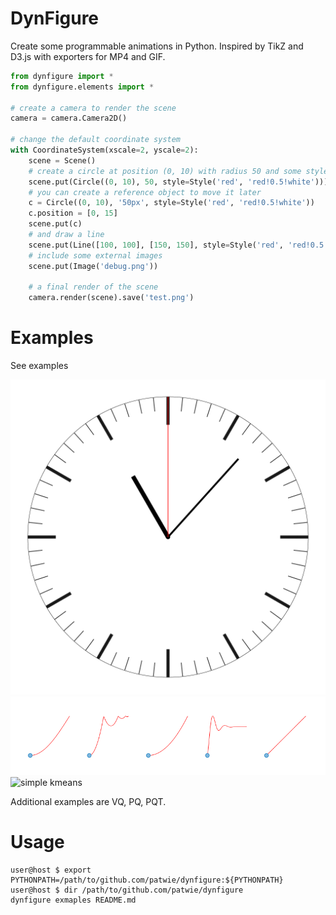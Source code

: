 # DynFigure

Create some programmable animations in Python. Inspired by TikZ and D3.js with exporters for MP4 and GIF.


```python
from dynfigure import *
from dynfigure.elements import *

# create a camera to render the scene
camera = camera.Camera2D()

# change the default coordinate system
with CoordinateSystem(xscale=2, yscale=2):
    scene = Scene()
    # create a circle at position (0, 10) with radius 50 and some style
    scene.put(Circle((0, 10), 50, style=Style('red', 'red!0.5!white')))
    # you can create a reference object to move it later
    c = Circle((0, 10), '50px', style=Style('red', 'red!0.5!white'))
    c.position = [0, 15]
    scene.put(c)
    # and draw a line
    scene.put(Line([100, 100], [150, 150], style=Style('red', 'red!0.5!white')))
    # include some external images
    scene.put(Image('debug.png'))

    # a final render of the scene
    camera.render(scene).save('test.png')
```

# Examples

See examples

![simple clock](examples/clock.gif)
![simple ease](examples/ease.gif)
![simple kmeans](examples/kmeans.gif)

Additional examples are VQ, PQ, PQT.

# Usage

```console
user@host $ export PYTHONPATH=/path/to/github.com/patwie/dynfigure:${PYTHONPATH}
user@host $ dir /path/to/github.com/patwie/dynfigure
dynfigure exmaples README.md
```